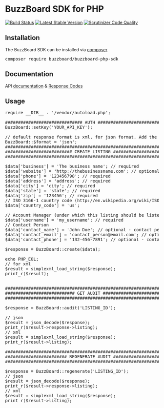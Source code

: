 # BuzzBoard SDK for PHP

[![Build Status](https://scrutinizer-ci.com/g/buzzboard/buzzboard-php-sdk/badges/build.png?b=master)](https://travis-ci.org/buzzboard/buzzboard-php-sdk)
[![Latest Stable Version](https://img.shields.io/badge/Latest%20Stable-master-blue.svg)](https://packagist.org/packages/buzzboard/buzzboard-php-sdk)
[![Scrutinizer Code Quality](https://scrutinizer-ci.com/g/BuzzBoard/buzzboard-php-sdk/badges/quality-score.png?b=master)](https://scrutinizer-ci.com/g/BuzzBoard/buzzboard-php-sdk/?branch=master)

## Installation
The BuzzBoard SDK can be installed via [composer](https://getcomposer.org/)
<pre>
composer require buzzboard/buzzboard-php-sdk
</pre>

## Documentation
API [documentation](https://api.buzzboard.com/documentation) &amp; [Response Codes](https://api.buzzboard.com/documentation/#api-ResponseCodes)

## Usage
<pre>
require __DIR__ . '/vendor/autoload.php';

############################## AUTH ###################################
BuzzBoard::setKey('YOUR_API_KEY');

// default response format is xml, for json format. Add the following line.
BuzzBoard::$format = 'json';
#######################################################################
########################## CREATE LISTING #############################
#######################################################################

$data['business'] = 'The business name'; // required
$data['website'] = 'http://thebusinessname.com'; // optional
$data['phone'] = '123456798'; // required
$data['address'] = 'address'; // required
$data['city'] = 'city'; // required
$data['state'] = 'state'; // required
$data['zip'] = '123456'; // required
// ISO 3166-1 country code (http://en.wikipedia.org/wiki/ISO_3166-1)
$data['country_code'] = 'us';

// Account Manager (under which this listing should be listed on BuzzBoard)
$data['username'] = 'my_username'; // required
// Contact Person
$data['contact_name'] = 'John Doe'; // optional - contact persons name
$data['contact_email'] = 'contact_person@email.com'; // optional - contact persons email address
$data['contact_phone'] = '132-456-7891'; // optional - contact persons phone number

$response = BuzzBoard::create($data);

echo PHP_EOL;
// for xml
$result = simplexml_load_string($response);
print_r($result);


#######################################################################
########################### GET AUDIT #################################
#######################################################################

$response = BuzzBoard::audit('LISTING_ID');

// json
$result = json_decode($response);
print_r($result->response->listing);
// xml
$result = simplexml_load_string($response);
print_r($result->listing);

#######################################################################
######################## REGENERATE AUDIT #############################
#######################################################################

$response = BuzzBoard::regenerate('LISTING_ID');
// json
$result = json_decode($response);
print_r($result->response->listing);
// xml
$result = simplexml_load_string($response);
print_r($result->listing);
</pre>
